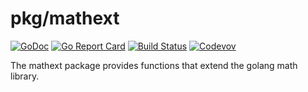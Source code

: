 pkg/mathext
===========

[![GoDoc](https://godoc.org/github.com/weathersource/go-mathext?status.svg)](https://godoc.org/github.com/weathersource/go-mathext)
[![Go Report Card](https://goreportcard.com/badge/github.com/weathersource/go-mathext)](https://goreportcard.com/report/github.com/weathersource/go-mathext)
[![Build Status](https://travis-ci.org/weathersource/go-mathext.svg)](https://travis-ci.org/weathersource/go-mathext)
[![Codevov](https://codecov.io/gh/weathersource/go-mathext/branch/master/graphs/badge.svg)](https://codecov.io/gh/weathersource/go-mathext)

The mathext package provides functions that extend the golang math library.
